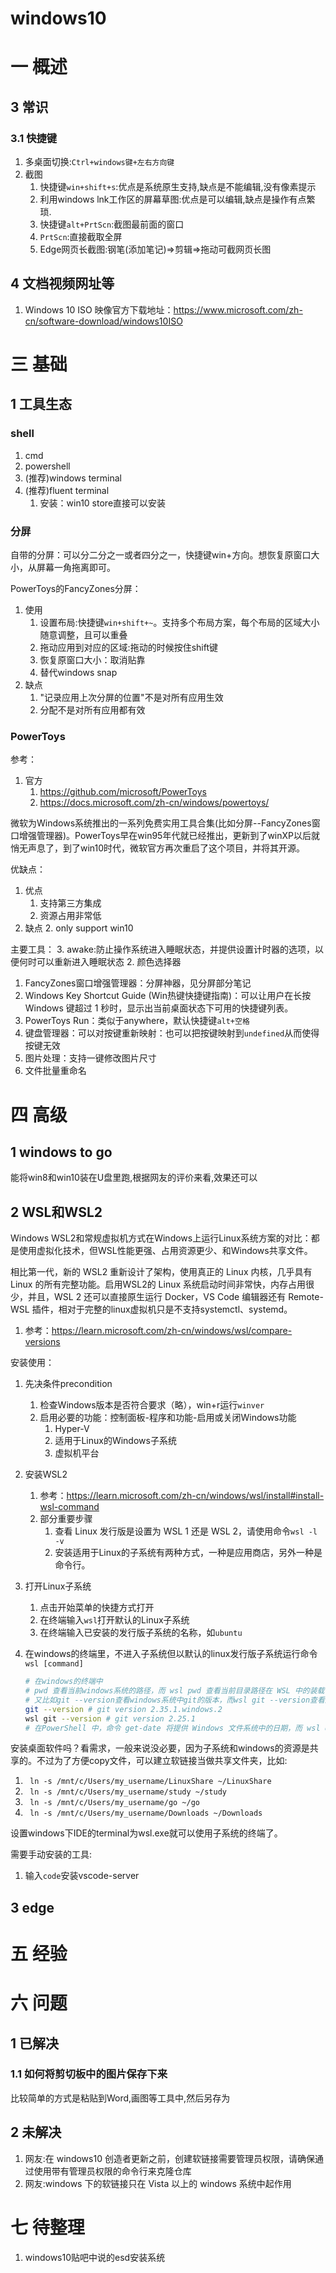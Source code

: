 # windows10
# 一 概述
## 3 常识
### 3.1 快捷键
1. 多桌面切换:`Ctrl+windows键+左右方向键`
2. 截图
    1. 快捷键`win+shift+s`:优点是系统原生支持,缺点是不能编辑,没有像素提示
    2. 利用windows lnk工作区的屏幕草图:优点是可以编辑,缺点是操作有点繁琐.
    3. 快捷键`alt+PrtScn`:截图最前面的窗口
    4. `PrtScn`:直接截取全屏
    5. Edge网页长截图:钢笔(添加笔记)=>剪辑=>拖动可截网页长图
    
## 4 文档视频网址等
1. Windows 10 ISO 映像官方下载地址：https://www.microsoft.com/zh-cn/software-download/windows10ISO

# 三 基础
## 1 工具生态
### shell
1. cmd
2. powershell
3. (推荐)windows terminal
4. (推荐)fluent terminal
    1. 安装：win10 store直接可以安装

### 分屏
自带的分屏：可以分二分之一或者四分之一，快捷键win+方向。想恢复原窗口大小，从屏幕一角拖离即可。

PowerToys的FancyZones分屏：
1. 使用
    1. 设置布局:快捷键`win+shift+~`。支持多个布局方案，每个布局的区域大小随意调整，且可以重叠
    2. 拖动应用到对应的区域:拖动的时候按住shift键
    3. 恢复原窗口大小：取消贴靠
    4. 替代windows snap
2. 缺点
    1. "记录应用上次分屏的位置"不是对所有应用生效
    2. 分配不是对所有应用都有效

### PowerToys
参考：
1. 官方
    1. https://github.com/microsoft/PowerToys
    2. https://docs.microsoft.com/zh-cn/windows/powertoys/

微软为Windows系统推出的一系列免费实用工具合集(比如分屏--FancyZones窗口增强管理器)。PowerToys早在win95年代就已经推出，更新到了winXP以后就悄无声息了，到了win10时代，微软官方再次重启了这个项目，并将其开源。

优缺点：
1. 优点
    1. 支持第三方集成
    2. 资源占用非常低
2. 缺点
    2. only support win10

主要工具：
3. awake:防止操作系统进入睡眠状态，并提供设置计时器的选项，以便何时可以重新进入睡眠状态
2. 颜色选择器
1. FancyZones窗口增强管理器：分屏神器，见分屏部分笔记
2. Windows Key Shortcut Guide (Win热键快捷键指南)：可以让用户在长按 Windows 键超过 1 秒时，显示出当前桌面状态下可用的快捷键列表。
3. PowerToys Run：类似于anywhere，默认快捷键`alt+空格`
4. 键盘管理器：可以对按键重新映射：也可以把按键映射到`undefined`从而使得按键无效
4. 图片处理：支持一键修改图片尺寸
5. 文件批量重命名

# 四 高级
## 1 windows to go
能将win8和win10装在U盘里跑,根据网友的评价来看,效果还可以

## 2 WSL和WSL2
Windows WSL2和常规虚拟机方式在Windows上运行Linux系统方案的对比：都是使用虚拟化技术，但WSL性能更强、占用资源更少、和Windows共享文件。

相比第一代，新的 WSL2 重新设计了架构，使用真正的 Linux 内核，几乎具有 Linux 的所有完整功能。启用WSL2的 Linux 系统启动时间非常快，内存占用很少，并且，WSL 2 还可以直接原生运行 Docker，VS Code 编辑器还有 Remote-WSL 插件，相对于完整的linux虚拟机只是不支持systemctl、systemd。
1. 参考：https://learn.microsoft.com/zh-cn/windows/wsl/compare-versions

安装使用：
1. 先决条件precondition
    1. 检查Windows版本是否符合要求（略），win+r运行`winver`
    2. 启用必要的功能：控制面板-程序和功能-启用或关闭Windows功能
        1. Hyper-V
        2. 适用于Linux的Windows子系统
        3. 虚拟机平台
3. 安装WSL2
    1. 参考：https://learn.microsoft.com/zh-cn/windows/wsl/install#install-wsl-command
    1. 部分重要步骤
        1. 查看 Linux 发行版是设置为 WSL 1 还是 WSL 2，请使用命令`wsl -l -v`
        2. 安装适用于Linux的子系统有两种方式，一种是应用商店，另外一种是命令行。
4. 打开Linux子系统
    1. 点击开始菜单的快捷方式打开
    2. 在终端输入`wsl`打开默认的Linux子系统
    3. 在终端输入已安装的发行版子系统的名称，如`ubuntu`
5. 在windows的终端里，不进入子系统但以默认的linux发行版子系统运行命令`wsl [command]`
    
    ```bash
    # 在windows的终端中
    # pwd 查看当前windows系统的路径，而 wsl pwd 查看当前目录路径在 WSL 中的装载位置
    # 又比如git --version查看windows系统中git的版本，而wsl git --version查看默认子系统中git的版本
    git --version # git version 2.35.1.windows.2
    wsl git --version # git version 2.25.1
    # 在PowerShell 中，命令 get-date 将提供 Windows 文件系统中的日期，而 wsl date 将提供 Linux 文件系统中的日期。
    ```

安装桌面软件吗？看需求，一般来说没必要，因为子系统和windows的资源是共享的。不过为了方便copy文件，可以建立软链接当做共享文件夹，比如:
1. ` ln -s /mnt/c/Users/my_username/LinuxShare ~/LinuxShare`
2. ` ln -s /mnt/c/Users/my_username/study ~/study`  
2. ` ln -s /mnt/c/Users/my_username/go ~/go`
2. ` ln -s /mnt/c/Users/my_username/Downloads ~/Downloads`

设置windows下IDE的terminal为wsl.exe就可以使用子系统的终端了。

需要手动安装的工具:
1. 输入`code`安装vscode-server

## 3 edge

# 五 经验
# 六 问题
## 1 已解决
### 1.1 如何将剪切板中的图片保存下来
比较简单的方式是粘贴到Word,画图等工具中,然后另存为

## 2 未解决
1. 网友:在 windows10 创造者更新之前，创建软链接需要管理员权限，请确保通过使用带有管理员权限的命令行来克隆仓库
2. 网友:windows 下的软链接只在 Vista 以上的 windows 系统中起作用

# 七 待整理
1. windows10贴吧中说的esd安装系统